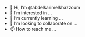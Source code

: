 - 👋 Hi, I’m @abdelkarimelkhazzoum
- 👀 I’m interested in ...
- 🌱 I’m currently learning ...
- 💞️ I’m looking to collaborate on ...
- 📫 How to reach me ...

<!---
abdelkarimelkhazzoum/abdelkarimelkhazzoum is a ✨ special ✨ repository because its `README.md` (this file) appears on your GitHub profile.
You can click the Preview link to take a look at your changes.
--->
